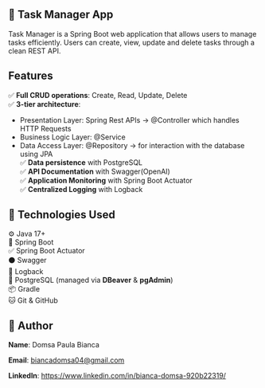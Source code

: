 ## 📱 Task Manager App

Task Manager is a Spring Boot web application that allows users to manage tasks efficiently. Users can create, view, update and delete tasks through a clean REST API.

## Features

✅ **Full CRUD operations**: Create, Read, Update, Delete  
✅ **3-tier architecture**:
- Presentation Layer: Spring Rest APIs -> @Controller which handles HTTP Requests  
- Business Logic Layer: @Service  
- Data Access Layer: @Repository -> for interaction with the database using JPA  
✅ **Data persistence** with PostgreSQL  
✅ **API Documentation** with Swagger(OpenAI)  
✅ **Application Monitoring** with Spring Boot Actuator  
✅ **Centralized Logging** with Logback  
   
## 🔧 Technologies Used 
  
⚙️ Java 17+  
🍃 Spring Boot  
✅ Spring Boot Actuator  
⚫️ Swagger  
📑 Logback  
🐘 PostgreSQL (managed via **DBeaver** & **pgAdmin**)  
📦 Gradle  
🐱 Git & GitHub  

## 🙋 Author
  
**Name**: Domsa Paula Bianca  
  
**Email**: biancadomsa04@gmail.com  
  
**LinkedIn**: https://www.linkedin.com/in/bianca-domsa-920b22319/  
